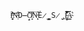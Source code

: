                 Ḯ̶̩̝͙̱̈̾̽͝N̴̜͒D̶̟̩̆Ö̸̻͆̆N̶̘̈̚ͅĚ̷̻̜̠̰̳S̷̨̡̖̗̐̉I̴̧̲̿͒̔͝A̴̳͛̈́






                
